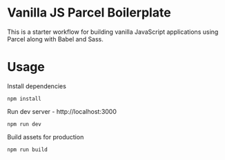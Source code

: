 # Vanilla JS Parcel Boilerplate

This is a starter workflow for building vanilla JavaScript applications using Parcel along with Babel and Sass.

# Usage

Install dependencies

```
npm install
```

Run dev server - http://localhost:3000

```
npm run dev
```

Build assets for production

```
npm run build
```
